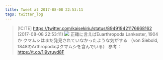 ```yaml
---
title: Tweet at 2017-08-08 22:53:11
tags: twitter_log
---
```


> [!CITE] https://twitter.com/kaisekiriu/status/894919421176668162 (2017-08-08 22:53:11)
> ![](https://twitter.com/kaisekiriu/status/894919421176668162)
> 正確に言えばEuarthropoda Lankester, 1904か
> クマムシはまだ発見されていなかったような気がする
> （von Siebold, 1848のArthropodaはクマムシを含んでいる）
> 参考：https://t.co/1I9yruvd8F
